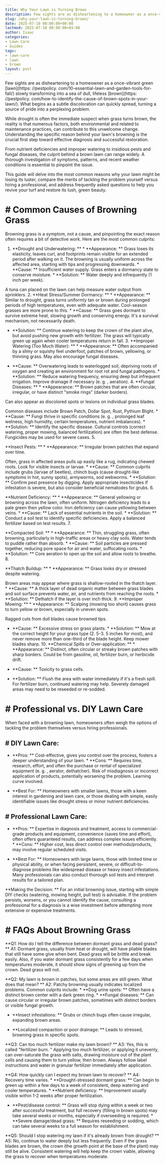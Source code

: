 ```yaml
---
title: Why Your Lawn is Turning Brown
description: Few sights are as disheartening to a homeowner as a once-vibrant green lawn slowly transforming into a sea of dull, lifeless brown.
slug: /why-your-lawn-is-turning-brown/
date: 2025-07-10 00:00:00+00:00
lastmod: 2025-07-10 00:00:00+03:00
author: Isaac
categories:
- Lawn Care
- Guides
tags:
- lawn-care
- lawn
- brown
layout: post
---
```


Few sights are as disheartening to a homeowner as a once-vibrant green [lawn](https: //pestpolicy. com/10-essential-lawn-and-garden-tools-for-fall/) slowly transforming into a sea of dull, lifeless [brown](https: //pestpolicy. com/how-to-identify-the-cause-of-brown-spots-in-your-lawn/). What begins as a subtle discoloration can quickly spread, turning a source of pride into a perplexing problem.

While drought is often the immediate suspect when grass turns brown, the reality is that numerous factors, both environmental and related to maintenance practices, can contribute to this unwelcome change. Understanding the specific reason behind your lawn's browning is the crucial first step toward effective diagnosis and successful restoration.

From nutrient deficiencies and improper watering to insidious pests and fungal diseases, the culprit behind a brown lawn can range widely. A thorough investigation of symptoms, patterns, and recent weather conditions is essential to pinpoint the issue.

This guide will delve into the most common reasons why your lawn might be losing its luster, compare the merits of tackling the problem yourself versus hiring a professional, and address frequently asked questions to help you revive your turf and restore its lush, green beauty.

# # Common Causes of Browning Grass

Browning grass is a symptom, not a cause, and pinpointing the exact reason often requires a bit of detective work. Here are the most common culprits:

1. **Drought and Underwatering: ** * **Appearance: ** Grass loses its elasticity, leaves curl, and footprints remain visible for an extended period after walking on it. The browning is usually uniform across the affected area, starting with tips and progressing downwards. * **Cause: ** Insufficient water supply. Grass enters a dormancy state to conserve moisture. * **Solution: ** Water deeply and infrequently (1 inch per week).

A tuna can placed on the lawn can help measure water output from sprinklers. 2. **Heat Stress/Summer Dormancy: ** * **Appearance: ** Similar to drought, grass turns uniformly tan or brown during prolonged periods of high temperatures, even with adequate water. Cool-season grasses are more prone to this. * **Cause: ** Grass goes dormant to survive extreme heat, slowing growth and conserving energy. It's a survival mechanism, not necessarily death.

* **Solution: ** Continue watering to keep the crown of the plant alive, but avoid pushing new growth with fertilizer. The grass will typically green up again when cooler temperatures return in fall. 3. **Improper Watering (Too Much Water): ** * **Appearance: ** Often accompanied by a slimy or squishy feel underfoot, patches of brown, yellowing, or thinning grass. May also encourage fungal diseases.

* **Cause: ** Overwatering leads to waterlogged soil, depriving roots of oxygen and creating an environment for root rot and fungal pathogens. * **Solution: ** Reduce watering frequency, ensuring deep but infrequent irrigation. Improve drainage if necessary (e. g. , aeration). 4. **Fungal Diseases: ** * **Appearance: ** Brown patches that are often circular, irregular, or have distinct "smoke rings" (darker borders).

Can also appear as discolored spots or lesions on individual grass blades.

Common diseases include Brown Patch, Dollar Spot, Rust, Pythium Blight. * **Cause: ** Fungi thrive in specific conditions (e. g. , prolonged leaf wetness, high humidity, certain temperatures, nutrient imbalances). * **Solution: ** Identify the specific disease. Cultural controls (correct watering, proper mowing, balanced fertilization) are often the best defense. Fungicides may be used for severe cases. 5.

**Insect Pests: ** * **Appearance: ** Irregular brown patches that expand over time.

Often, grass in affected areas pulls up easily like a rug, indicating chewed roots. Look for visible insects or larvae. * **Cause: ** Common culprits include grubs (larvae of beetles), chinch bugs (cause drought-like symptoms in hot, sunny spots), armyworms, sod webworms. * **Solution: ** Confirm pest presence by digging. Apply appropriate insecticides if infestation is severe, but also consider beneficial nematodes for grubs. 6.

**Nutrient Deficiency: ** * **Appearance: ** General yellowing or browning across the lawn, often uniform. Nitrogen deficiency leads to a pale green then yellow color. Iron deficiency can cause yellowing between veins. * **Cause: ** Lack of essential nutrients in the soil. * **Solution: ** Conduct a soil test to identify specific deficiencies. Apply a balanced fertilizer based on test results. 7.

**Compacted Soil: ** * **Appearance: ** Thin, struggling grass, often browning, particularly in high-traffic areas or heavy clay soils. Water tends to puddle rather than absorb. * **Cause: ** Soil particles are pressed together, reducing pore space for air and water, suffocating roots. * **Solution: ** Core aeration to open up the soil and allow roots to breathe. 8.

**Thatch Buildup: ** * **Appearance: ** Grass looks dry or stressed despite watering.

Brown areas may appear where grass is shallow-rooted in the thatch layer. * **Cause: ** A thick layer of dead organic matter between grass blades and soil surface prevents water, air, and nutrients from reaching the roots. * **Solution: ** Dethatch if the layer is over inch thick. 9. **Improper Mowing: ** * **Appearance: ** Scalping (mowing too short) causes grass to turn yellow or brown, especially in uneven spots.

Ragged cuts from dull blades cause browned tips.

* **Cause: ** Excessive stress on grass plants. * **Solution: ** Mow at the correct height for your grass type (2. 5-3. 5 inches for most), and never remove more than one-third of the blade height. Keep mower blades sharp. 10. **Chemical Spills or Over-application: ** * **Appearance: ** Distinct, often circular or streaky brown patches with sharp borders. Could be from gasoline, oil, fertilizer burn, or herbicide drift.

* **Cause: ** Toxicity to grass cells.

* **Solution: ** Flush the area with water immediately if it's a fresh spill. For fertilizer burn, continued watering may help. Severely damaged areas may need to be reseeded or re-sodded.

# # Professional vs. DIY Lawn Care

When faced with a browning lawn, homeowners often weigh the options of tackling the problem themselves versus hiring professionals.

## # DIY Lawn Care:

* **Pros: ** Cost-effective, gives you control over the process, fosters a deeper understanding of your lawn. * **Cons: ** Requires time, research, effort, and often the purchase or rental of specialized equipment (e. g. , aerator, dethatcher). Risk of misdiagnosis or incorrect application of products, potentially worsening the problem. Learning curve involved.

* **Best For: ** Homeowners with smaller lawns, those with a keen interest in gardening and lawn care, or those dealing with simple, easily identifiable issues like drought stress or minor nutrient deficiencies.

## # Professional Lawn Care:

* **Pros: ** Expertise in diagnosis and treatment, access to commercial-grade products and equipment, convenience (saves time and effort), often offers guaranteed results, can address complex issues efficiently. * **Cons: ** Higher cost, less direct control over methods/products, may involve regular scheduled visits.

* **Best For: ** Homeowners with large lawns, those with limited time or physical ability, or when facing persistent, severe, or difficult-to-diagnose problems like widespread disease or heavy insect infestations. Many professionals can also conduct thorough soil tests and interpret results for a tailored plan.

**Making the Decision: ** For an initial browning issue, starting with simple DIY checks (watering, mowing height, pull test) is advisable. If the problem persists, worsens, or you cannot identify the cause, consulting a professional for a diagnosis is a wise investment before attempting more extensive or expensive treatments.

# # FAQs About Browning Grass

**Q1: How do I tell the difference between dormant grass and dead grass? ** A1: Dormant grass, usually from heat or drought, will have pliable blades that still have some give when bent. Dead grass will be brittle and break easily. Also, if you water dormant grass consistently for a few days when temperatures moderate, it should show signs of greening up from the crown. Dead grass will not.

**Q2: My lawn is brown in patches, but some areas are still green. What does that mean? ** A2: Patchy browning usually indicates localized problems. Common culprits include: * **Dog urine spots: ** Often have a distinct brown center with a dark green ring. * **Fungal diseases: ** Can cause circular or irregular brown patches, sometimes with distinct borders or visible fungal growth.

* **Insect infestations: ** Grubs or chinch bugs often cause irregular, expanding brown areas.

* **Localized compaction or poor drainage: ** Leads to stressed, browning grass in specific spots.

**Q3: Can too much fertilizer make my lawn brown? ** A3: Yes, this is called "fertilizer burn. " Applying too much fertilizer, or applying it unevenly, can over-saturate the grass with salts, drawing moisture out of the plant cells and causing them to turn yellow, then brown. Always follow label instructions and water in granular fertilizer immediately after application.

**Q4: How quickly can I expect my brown lawn to recover? ** A4: Recovery time varies. * **Drought-stressed dormant grass: ** Can begin to green up within a few days to a week of consistent, deep watering and cooler temperatures. * **Nutrient deficiency: ** Improvement usually visible within 1-2 weeks after proper fertilization.

* **Pest/disease control: ** Grass will stop dying within a week or two after successful treatment, but full recovery (filling in brown spots) may take several weeks or months, especially if overseeding is required. * **Severe damage/dead grass: ** Requires reseeding or sodding, which can take several weeks to a full season for establishment.

**Q5: Should I stop watering my lawn if it's already brown from drought? ** A5: No, continue to water deeply but less frequently. Even if the grass blades are brown, the crown (the growth point at the base of the plant) may still be alive. Consistent watering will help keep the crown viable, allowing the grass to recover when temperatures moderate.
